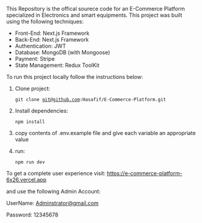 This Repository is the offical sourece code for an E-Commerce Platform specialized in Electronics and smart equipments. This project was built using the following techniques:
- Front-End: Next.js Framework
- Back-End: Next.js Framework
- Authentication: JWT
- Database: MongoDB (with Mongoose)
- Payment: Stripe
- State Management: Redux ToolKit

To run this project locally follow the instructions below:
1. Clone project:
   
   <code>git clone git@github.com:Hasafif/E-Commerce-Platform.git   </code>
   
2. Install dependencies:
   
   <code>npm install   </code>
   
3. copy contents of .env.example file and give each variable an appropriate value
   
4. run:

   <code>npm run dev   </code>
   
To get a complete user experience visit: https://e-commerce-platform-6x26.vercel.app

and use the following Admin Account:

UserName: Adminstrator@gmail.com

Password: 12345678

   




  


